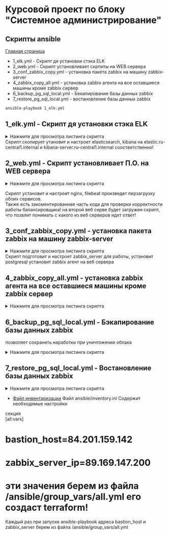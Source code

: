 # Курсовой проект по блоку "Системное администрирование"

## Скрипты ansible

[Главная страница](https://github.com/ysatii/Course_project_on_the_block_System_Administration/blob/main/README.md)

  * 1_elk.yml - Скрипт дя установки стэка ELK  
  * 2_web.yml - Скрипт установливает скрпиты на WEB сервера  
  * 3_conf_zabbix_copy.yml - установка пакета zabbix на машину zabbix-server  
  * 4_zabbix_copy_all.yml - установка zabbix агента на все оставшиеся машины кроме zabbix сервер  
  * 6_backup_pg_sql_local.yml - Бекапирование базы данных zabbix  
  * 7_restore_pg_sql_local.yml - востановление базы данных zabbix  


```sh
ansible-playbook 1_elk.yml
```


## 1_elk.yml - Скрипт дя установки стэка ELK
<details>
<summary>Нажмите для просмотра листинга скрипта</summary>

```
---
- name: Настройка и установка elasticsearch
  tags: elasticsearch
  hosts: elasticsearch
  gather_facts: no
  become: yes
  tasks:

    - name: Проверка доступности
      ping:
      register: ping_result

    - name: Копирование пакета elastics
      copy:
        src: packages/{{ pkg_elastic }}
        dest: /tmp/

    - name: Установка пакета elasticsearch .deb
      apt:
        deb: "/tmp/{{ pkg_elastic }}"
        state: present
    
    - name: Копирование файла конфигурации elasticsearch.yml
      copy:
        src: templates/elasticsearch.yml
        mode: 0640
        dest: /etc/elasticsearch/elasticsearch.yml

    - name: переззапуск elasticsearch
      service:
        name: elasticsearch
        state: restarted
        enabled: true

- name: Настройка и установка kibana
  tags: kibana
  hosts: kibana
  gather_facts: no
  become: yes
  tasks:
    - name: Копирование пакета kibana
      copy:
        src: packages/{{ pkg_kibana }}
        dest: /tmp/

    - name: Установка пакета kibana .deb
      apt:
        deb: "/tmp/{{ pkg_kibana }}"
        state: present

    - name: Копирование файла конфигурации kibana.yml
      template:
        src: templates/kibana.yml.j2
        mode: 0640
        dest: /etc/kibana/kibana.yml

    - name: перезапуск kibana
      systemd:
        name: kibana
        state: restarted
        enabled: true
...
```
</details>
Скрипт  скопирует утановит и настроет elasticsearch, kibana на elastic.ru-central1.internal и kibana-server.ru-central1.internal соостветственно!


## 2_web.yml - Скрипт установливает П.О. на WEB сервера
 
<details>
<summary>Нажмите для просмотра листинга скрипта</summary>

```
---
- name: Установка пакетов на web сервера
  hosts: web_servers
  gather_facts: no
  become: yes
  tasks:

    - name: Проверка доступности
      ping:
      register: ping_result

    - name: Обновление кеш
      apt:
        update_cache: yes

    - name: Установка nginx
      apt:
        name: nginx
        state: present

    - name: Копирование страницы index.html на сервера 
      copy:
        src: templates/index.html
        dest: /var/www/html/
    
    - name: перзапуск nginx
      service:
        name: nginx
        state: restarted
    
    - name: Копирование filebeat
      copy:
        src: packages/{{ pkg_name }}
        dest: /tmp/
    
    - name: Установка filebeat .deb
      apt:
        deb: "/tmp/{{ pkg_name }}"
        state: present

    - name: Копирование файла настроек filebeat.yml
      template:
        src: templates/filebeat.yml.j2
        mode: 0644
        dest: /etc/filebeat/filebeat.yml

    - name: Конфигурирование nginx модуля
      copy:
        dest: /etc/filebeat/modules.d/nginx.yml.disabled
        content: |
          - module: nginx
            # Access logs
            access:
              enabled: true

            # Error logs
            error:
              enabled: true
        mode: 0644
     
    - name: Активируе nginx модуль для filebeat
      shell:
        cmd:  filebeat setup --dashboards && filebeat modules enable system nginx
        
    - name: перезапуск демона systemd
      shell:
        cmd: systemctl daemon-reload
    
    - name: Перезапускаемм Filebeat
      systemd:
        name: filebeat.service
        state: restarted
        enabled: true

 
- name: Мониторинг сервера nginx в zabbix
  hosts: web_servers
  gather_facts: no
  become: yes
  tasks:
    - name: Копируем файл конфигурации stub_status.conf
      template:
        src: templates2/stub_status.conf
        mode: 0644
        dest:  /etc/nginx/conf.d/stub_status.conf

    - name:  Добавляем настройки в /etc/nginx/nginx.conf
      blockinfile:
        path: /etc/nginx/nginx.conf
        marker: "access_log /var/log/nginx/access.log;"
        insertafter: "access_log /var/log/nginx/access.log;"
        block: "{{ lookup('file', 'templates2/nginx.conf') }}"
    
    - name: Убираем строку из error.log
      lineinfile:
        path: /etc/nginx/nginx.conf
        state: absent
        regexp: '^% error_log /var/log/nginx/error.log;'

    - name: Убираем строку из  access.log
      lineinfile:
        path: /etc/nginx/nginx.conf
        state: absent
        regexp: '^%access_log /var/log/nginx/access.log;'

    - name: Перезапускаем nginx
      systemd:
        name: nginx.service
        state: restarted
        enabled: true
...    
```
</details>

Скрипт установит и настроит nginx, filebeat произведет перзагрузку обоих сервисов.  
Также есть закоментированная часть кода для проверки корректности работы балансировщика! 
на второй веб серве будет загружен скрипт, что позвлит понимать с какого из веб серверов идет ответ!


## 3_conf_zabbix_copy.yml - установка пакета zabbix на машину zabbix-server
 
<details>
<summary>Нажмите для просмотра листинга скрипта</summary>

```
- name: Установка и настройка zabbix 
  hosts: zabbix_server
  gather_facts: no
  vars:
    host: "localhost"                     # адрес хоста
    db_port: 5432                         # PostgreSQL (по умолчанию 5432)
    db_name: "zabbix"                     # базы данных
    db_user: "{{ zabbix_user }}"          # пользователя базы данных
    db_password: "{{ zabbix_password }}"  # пароль пользователя базы данных
  become: yes
  tasks:

  - name: Проверка доступности
    ping:
    register: ping_result
 
  - name: Обновление системы и установка зависимостей
    apt:
      update_cache: yes
      name: ['wget', 'curl', 'nginx', 'postgresql', 'postgresql-contrib', 'php-fpm', 'php-pgsql', 'php-bcmath', 'php-mbstring', 'php-gd', 'php-xml', 'mc']
      state: present
   
 
  
  - name: Обновление кеш
    apt:
      update_cache: yes

  - name: Копирование установочного пакета zabbix репозитория
    copy:
      src: packages/{{ pkg_zabbix }}
      dest: /tmp/

  - name: Установка zabbix репозитория
    command: dpkg -i /tmp/{{ pkg_zabbix }}

  - name: Обновление кеша установщика
    apt:
      update_cache: yes

  
  - name: Установка  Zabbix Server и компонентов
    become: yes
    apt:
      name: ['zabbix-server-pgsql', 'zabbix-frontend-php', 'zabbix-nginx-conf', 'zabbix-agent', 'zabbix-sql-scripts']
      state: present

          # --------------------------------------------------------------

  - name: Создаем пользователя pgsql и базы данных
    shell:
     cmd: |
        su - postgres -c "psql --command \"CREATE USER {{ zabbix_user }} WITH PASSWORD '{{ zabbix_password }}';\"" && \
        su - postgres -c "psql --command \"CREATE DATABASE zabbix OWNER {{ zabbix_user }};\""         
        

 
  - name: Импортировать начальную структуру базы данных pgsql 
    shell: |
      zcat /usr/share/zabbix-sql-scripts/postgresql/server.sql.gz | sudo -u {{ zabbix_user }} -p {{ zabbix_password }} psql zabbix  | sudo -u {{ zabbix_user }} -p {{ zabbix_password }} psql zabbix
  

  

   #  ----------------------------------------
   
  - name: Копируем zabbix_server.conf файл настроек zabbix
    template:
      src: templates/zabbix_server.conf.j2
      mode: 0644
      dest: /etc/zabbix/zabbix_server.conf
  
    
  - name: Устанавливаем пароль пользователя pgsql в файле /etc/zabbix/zabbix_server.conf
    lineinfile:
       dest: /etc/zabbix/zabbix_server.conf
       regexp: '^# DBPassword='
       line: 'DBPassword={{ db_password }}' 

  - name : Очищаем файл настроек web интерфейса etc/zabbix/web/zabbix.conf.php
    shell:
      cmd: |
        echo -n > /etc/zabbix/web/zabbix.conf.php

  - name: Генерируем содержимое файла настроек web интерфейса /etc/zabbix/web/zabbix.conf.php
    become: yes
    blockinfile:
       path: /etc/zabbix/web/zabbix.conf.php
       block: |
         <?php
         // Zabbix GUI configuration file.

          $DB['TYPE']				= 'POSTGRESQL';
          $DB['SERVER']			= '{{ host }}';
          $DB['DATABASE']		= '{{ db_name }}';
          $DB['USER']			= '{{ db_user }}';
          $DB['PASSWORD']		= '{{ db_password }}';

          // Schema name. Used for PostgreSQL.
          $DB['SCHEMA']			= '';

          // Used for TLS connection.
          $DB['ENCRYPTION']		= false;
          $DB['KEY_FILE']			= '';
          $DB['CERT_FILE']		= '';
          $DB['CA_FILE']			= '';
          $DB['VERIFY_HOST']		= false;
          $DB['CIPHER_LIST']		= '';

          // Vault configuration. Used if database credentials are stored in Vault secrets manager.
          $DB['VAULT_URL']		= '';
          $DB['VAULT_DB_PATH']	= '';
          $DB['VAULT_TOKEN']		= '';

          // Use IEEE754 compatible value range for 64-bit Numeric (float) history values.
          // This option is enabled by default for new Zabbix installations.
          // For upgraded installations, please read database upgrade notes before enabling this option.
          $DB['DOUBLE_IEEE754']	= true;

          // Uncomment and set to desired values to override Zabbix hostname/IP and port.
          // $ZBX_SERVER			= '';
          // $ZBX_SERVER_PORT		= '';

          $ZBX_SERVER_NAME		= 'my-zabbix';

          $IMAGE_FORMAT_DEFAULT	= IMAGE_FORMAT_PNG;
 
  
  
  - name: Настроиваем  PHP для Zabbix /etc/php/8.1/fpm/php.ini
    become: yes
    blockinfile:
       path: /etc/php/8.1/fpm/php.ini
       block: |
         post_max_size = 16M
         upload_max_filesize = 2M
         max_execution_time = 300
         max_input_time = 300
         memory_limit = 128M
         date.timezone = Europe/Moscow

  - name: Настроиваем  Nginx для Zabbix /etc/nginx/conf.d/zabbix.conf
    blockinfile:
      path: /etc/nginx/conf.d/zabbix.conf
      block: |
          server {
              listen 80;
              server_name  {{ server_name }};

              root /usr/share/zabbix;

              index index.php index.html index.htm;

              location / {
                  try_files $uri $uri/ =404;
              }

              location ~ \.php$ {
                  fastcgi_pass unix:/var/run/php/php8.1-fpm.sock;
                  fastcgi_param SCRIPT_FILENAME $document_root$fastcgi_script_name;
                  include fastcgi_params;
              }

              location ~ /\.ht {
                  deny all;
              }
          }

  - name: Перезапускаем сервисы Zabbix и Nginx
    become: yes
    systemd:
        name: "{{ item }}"
        state: restarted
        enabled: true  
    with_items:
        - zabbix-server
        - zabbix-agent
        - nginx
        - php8.1-fpm

  - name: Печать адреса сервера zabbix
    ansible.builtin.debug:
        msg: "Для работы с zabbix перейдите по адресу http://{{ zabbix_server_ip }} логин 'Admin' пароль 'zabbix'"

```
</details>
 Скрипт подготовит и настроет zabbix_server для работы, установит postgresql
 установит zabbix агент на веб сервера


## 4_zabbix_copy_all.yml - установка zabbix агента на все оставшиеся машины кроме zabbix сервер
 
<details>
<summary>Нажмите для просмотра листинга скрипта</summary>

```
- name: Установка Zabbix агента на сервера
  hosts: all-servers
  gather_facts: no
  become: yes
  tasks:
    - name: Проверка доступности
      ping:
      register: ping_result

    - name: Обновление кеш
      apt:
        update_cache: yes
        
    - name: Копируем zabbix пакет
      copy:
        src: packages/{{ pkg_zabbix }}
        dest: /tmp/

    - name: Устанавливаем zabbix репозиторий
      command: dpkg -i /tmp/{{ pkg_zabbix }}

    - name: Устанавливаем zabbix-agent
      apt:
        name: zabbix-agent
        state: present
        update_cache: yes

    - name: Добавляем IP zabbix сервера
      replace:
        path: /etc/zabbix/zabbix_agentd.conf
        regexp: 'Server=127.0.0.1'
        replace: 'Server={{ zabbix_server }}'

    - name: Добавляем IP активного сервера
      replace:
        path: /etc/zabbix/zabbix_agentd.conf
        regexp: 'ServerActive=127.0.0.1'
        replace: 'ServerActive={{ zabbix_server }}'

    - name: Перезапускаем zabbix agent
      systemd:
        name: zabbix-agent
        state: restarted
        enabled: true   

```
</details>

## 6_backup_pg_sql_local.yml - Бэкапирование базы данных zabbix
позволяет сохранить наработки при уничтожении облака
 
<details>
<summary>Нажмите для просмотра листинга скрипта</summary>

```
---
- name: Бэкапирование базы данных 
  hosts: zabbix_server 
  gather_facts: yes
  vars:
    backup_file: "/tmp/{{backup_f}}"
    timestamp: "{{ ansible_date_time.iso8601 }}"
    new_name: "/tmp/{{ db_name_local }}_{{ timestamp }}dump.backup"
  tasks:
    - name: Проверяем, существует ли файл на удаленном сервере
      ansible.builtin.stat:
        path: "{{ backup_file }}"
      register: file_stat
      become: yes

    - name: Удаляем файл, если он существует
      ansible.builtin.file:
        path: "{{ backup_file }}"
        state: absent
      become: yes
      when: file_stat.stat.exists
    
    - name: Создаем дамп базы данных
      command: >
        pg_dump -h {{ db_host_local }} -p {{ db_port_local }} -U {{ db_user_local }} -F c -b -v -f "{{ backup_file }}" "{{ db_name_local}}"
      environment:
        PGPASSWORD: "{{ db_password_local }}"   
      register: dump_result

    - name: Проверяем создан ли бэкап
      debug:
        msg: "Дамп успешно создан: {{ backup_file }}"
      when: dump_result.rc == 0

    - name: Ошибка создания бэкапа
      debug:
        msg: "Ошибка создания базы данных {{ db_name_local }}"
      when: dump_result.rc != 0

    - name: Получаем файл дамп базы данных с удаленного сервера
      ansible.builtin.fetch:
        src: "{{ backup_file }}"
        dest: templates2/
        flat: yes
      become: yes



    - name: Периеименовываем файл имя бд + дата и время создания
      shell:
        cmd: |
          mv "{{ backup_file }}" "{{new_name}}"



    - name: Получаем файл дамп базы данных с удаленного сервера время и дата
      ansible.builtin.fetch:
        src: "{{new_name}}"
        dest: "templates2/rezerv/"
        flat: yes
      become: yes
```
</details>

## 7_restore_pg_sql_local.yml - Востановление базы данных zabbix 
 
<details>
<summary>Нажмите для просмотра листинга скрипта</summary>

```
---
- name: Востновление дампа базы данных
  hosts: zabbix_server
  become: yes
  vars:
    ansible_user: root
  tasks:
  - name: Копирование файла zabbix.backup с дампом pgsql 
    copy:
      src: "{{restore_dir}}/{{restore_file}}"
      dest: /tmp/

  - name: Создаем файл.pgpass file for PostgreSQL authentication
    copy:
        dest: /{{ ansible_user }}/.pgpass
        content: "localhost:5432:zabbix:postgres:12345678\n"
        owner: "{{ ansible_user }}"
        mode: '0600'

  - name: Создаем run_commands.sh скрипт
    copy:
        dest: /{{ ansible_user }}/run_commands.sh
        content: |
          #!/bin/bash

          # Подключаемся к PostgreSQL и выполняем команды
          sudo -u postgres psql << EOF
          ALTER DEFAULT PRIVILEGES FOR ROLE postgres IN SCHEMA public GRANT SELECT, INSERT, DELETE, UPDATE ON TABLES TO zabbix WITH GRANT OPTION;
          CREATE ROLE mdb_replication;
          CREATE ROLE mdb_admin;
          CREATE EXTENSION IF NOT EXISTS "uuid-ossp";
          CREATE EXTENSION IF NOT EXISTS "xml2";
          ALTER USER zabbix WITH SUPERUSER;
          SELECT * FROM pg_available_extensions WHERE name = 'xml2';
          ALTER USER postgres WITH PASSWORD '12345678';
          EOF

          # Выполняем восстановление из бэкапа
          pg_restore -h localhost -p 5432 -U postgres -d zabbix --clean --if-exists -v /tmp/zabbix.backup
        owner: "{{ ansible_user }}"
        mode: '0755'

  - name: Execute run_commands.sh script
    command: /{{ ansible_user }}/run_commands.sh
    become: yes
    become_user: "{{ ansible_user }}"
```
</details>

* [Файл инвентаризации](https://github.com/ysatii/Course_project_on_the_block_System_Administration/blob/main/ansible/inventory.ini)
 Файл ansible/inventory.ini  Содержит необходимые настройки 

секция  
[all:vars]
# bastion_host=84.201.159.142
# zabbix_server_ip=89.169.147.200
# эти значения берем из файла /ansible/group_vars/all.yml его создаст terraform!

Каждый раз при запуске ansible-playbook адреса bastion_host и zabbix_server берем из файла /ansible/group_vars/all.yml



